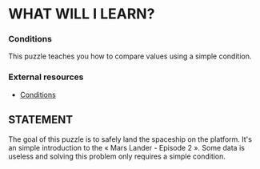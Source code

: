 # WHAT WILL I LEARN?
### Conditions
This puzzle teaches you how to compare values using a simple condition.

### External resources
- [Conditions](https://en.wikipedia.org/wiki/Conditional_(computer_programming))

## STATEMENT
The goal of this puzzle is to safely land the spaceship on the platform. It's an simple introduction to the « Mars Lander - Episode 2 ». Some data is useless and solving this problem only requires a simple condition.
